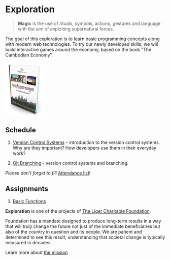 # Exploration

> **Magic** is the use of rituals, symbols, actions, gestures and language with the aim of exploiting supernatural forces.

The goal of this exploration is to learn basic programming concepts along with modern web technologies. To try our newly developed skills, we will build interactive games around the economy, based on the book “The Cambodian Economy”.

![](images/book-cover.jpg?raw=true)

## Schedule

1. [Version Control Systems](self-study/001-version-control.md) – introduction to the version control systems. Why are they important? How developers use them in their everyday work?

2. [Git Branching](http://pcottle.github.io/learnGitBranching/) - version control systems and branching.

*Please don't forget to fill* [Attendance list](http://goo.gl/forms/YYpyxn6ifI)!

## Assignments

1. [Basic Functions](assigments/001-basic-function.md)

**Exploration** is one of the projects of [The Liger Charitable Foundation](http://www.ligerlearning.org).

Foundation has a mandate designed to produce long-term results in a way that will truly change the future not just of the immediate beneficiaries but also of the country in question and its people. We are patient and determined to see this result, understanding that societal change is typically measured in decades.

Learn more about [the mission](http://www.ligerlearning.org/mission)
